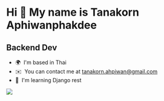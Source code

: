 Hi 👋 My name is Tanakorn Aphiwanphakdee
========================================

Backend Dev
-----------

* 🌍  I'm based in Thai
* ✉️  You can contact me at [tanakorn.ahpiwan@gmail.com](mailto:tanakorn.ahpiwan@gmail.com)
* 🧠  I'm learning Django rest

<a href="https://www.github.com/OmTanakorn" target="_blank" rel="noreferrer"><img
src="https://img.shields.io/github/followers/OmTanakorn?logo=github&style=for-the-badge&color=64748b&labelColor=ffffff" /></a>
